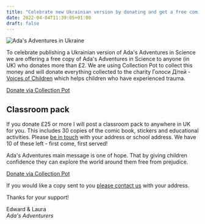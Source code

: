 ```yaml
---
title: "Celebrate new Ukrainian version by donating and get a free comic"
date: 2022-04-04T11:39:05+01:00
draft: false
---
```

![Ada's Adventures in Ukraine](/media/ada_ukr_cover.jpg)

To celebrate publishing a Ukrainian version of Ada's Adventures in Science we are offering a free copy of Ada's Adventures in Science to anyone (in UK) who donates more than £2. We are using Collection Pot to collect this money and will donate everything collected to the charity Голоси Дітей - [Voices of Children](https://voices.org.ua/en/) which helps children who have experienced trauma.

<a href="https://www.collectionpot.com/pot/1705338/" class="button button-primary">Donate via Collection Pot</a>

## Classroom pack

If you donate £25 or more I will post a classroom pack to anywhere in UK for you. This includes 30 copies of the comic book, stickers and educational activities. Please <a href="mailto:hello@adacomic.uk">be in touch</a> with your address or school address. We have 10 of these left - first come, first served!

Ada's Adventures main message is one of hope. That by giving children confidence they can explore the world around them free from prejudice.

<a href="https://www.collectionpot.com/pot/1705338/" class="button button-primary">Donate via Collection Pot</a>

If you would like a copy sent to you <a href="mailto:hello@adacomic.uk">please contact us</a> with your address.

Thanks for your support!

Edward & Laura <br/>
*Ada's Adventurers*
